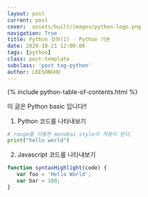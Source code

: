 ```yaml
---
layout: post
current: post
cover:  assets/built/images/python-logo.png
navigation: True
title: Python 강좌(1) - Python 기본 
date: 2020-10-21 12:00:00
tags: [python]
class: post-template
subclass: 'post tag-python'
author: LEESONGHO
---
```


{% include python-table-of-contents.html %}

이 글은 Python basic 입니다!!


1. Python 코드를 나타내보기
~~~python
# rouge를 이용한 monokai style이 적용이 된다.
print("hello world")
~~~

2. Javascript 코드를 나타내보기
~~~javascript
function syntaxHighlight(code) {
   var foo = 'Hello World';
   var bar = 100;
}
~~~